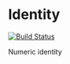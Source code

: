 # Identity

[![Build Status](https://travis-ci.org/RenoTz/Identity.svg?branch=master)](https://travis-ci.org/RenoTz/Identity)

Numeric identity

